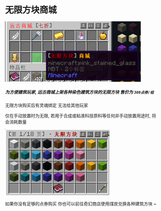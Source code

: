 # 无限方块商城

![无限方块商城](../image/无限方块商城.png)

##### 为方便建筑玩家, 远古商城上架各种染色建筑方块的无限方块 售价为 `300点券/组`

无限方块购买后有灵魂绑定 无法给其他玩家

仅在手动放置时为无限, 若用于合成或粘液科技原料等任何非手动放置用途时, 将会消耗数量

![无限方块](../image/无限方块.png)

如果你没有足够的点券购买 你也可以前往奇幻商店使用煤炭兑换各种建筑方块 ~

